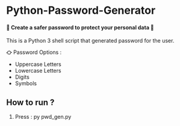 # Python-Password-Generator
#### 🔑 Create a safer password to protect your personal data 🔑

This is a Python 3 shell script that generated  password for the user.

⛮ Password Options : 
- Uppercase Letters
- Lowercase Letters
- Digits
- Symbols

## How to run ?

1. Press : py pwd_gen.py
